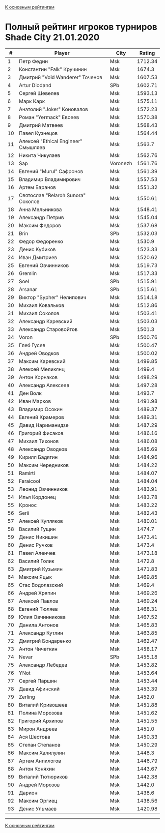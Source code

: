 [К основным рейтингам](https://pee-kay.github.io/russian-wu-rating)
# Полный рейтинг игроков турниров Shade City 21.01.2020 #

| # |Player                             |City      |Rating  |
|---|-----------------------------------|----------|--------|
|  1|Петр Федин                         |Msk       |1712.34 |
|  2|Константин "Falk" Кручинин         |Msk       |1674.3  |
|  3|Дмитрий "Void Wanderer" Точенов    |Msk       |1607.53 |
|  4|Artur Diodand                      |SPb       |1602.71 |
|  5|Сергей Шевелев                     |Msk       |1593.13 |
|  6|Марк Карк                          |Msk       |1575.11 |
|  7|Анатолий "Joker" Коновалов         |Msk       |1572.23 |
|  8|Роман "Yermack" Евсеев             |Msk       |1570.38 |
|  9|Дмитрий Матвеев                    |Msk       |1568.43 |
| 10|Павел Кузнецов                     |Msk       |1564.44 |
| 11|Алексей "Ethical Engineer" Смышляев|Msk       |1563.7  |
| 12|Никита Чикулаев                    |Msk       |1562.76 |
| 13|Sap                                |Voronezh  |1561.76 |
| 14|Евгений "Murul" Сафронов           |Msk       |1561.39 |
| 15|Владимир Владимирович              |Msk       |1557.53 |
| 16|Артем Баранов                      |Msk       |1551.32 |
| 17|Святослав "Relaroh Sunora" Соколов |Msk       |1550.61 |
| 18|Анна Мельникова                    |Msk       |1548.41 |
| 19|Александр Петрив                   |Msk       |1545.04 |
| 20|Максим Федоров                     |Msk       |1537.68 |
| 21|Brin                               |SPb       |1532.03 |
| 22|Федор Федоренко                    |Msk       |1530.9  |
| 23|Денис Кубиков                      |Msk       |1523.33 |
| 24|Иван Дмитриев                      |Msk       |1520.62 |
| 25|Евгений Овчинников                 |Msk       |1519.73 |
| 26|Gremlin                            |Msk       |1517.33 |
| 27|Soel                               |SPb       |1515.91 |
| 28|Arsanar                            |SPb       |1515.61 |
| 29|Виктор "Sypher" Нелипович          |Msk       |1514.18 |
| 30|Михаил Ковальков                   |Msk       |1512.86 |
| 31|Михаил Соколов                     |Msk       |1503.41 |
| 32|Александр Каревский                |Msk       |1503.03 |
| 33|Александр Старовойтов              |Msk       |1501.3  |
| 34|Voron                              |SPb       |1500.76 |
| 35|Глеб Гусев                         |Msk       |1500.47 |
| 36|Андрей Оводков                     |Msk       |1500.02 |
| 37|Максим Каревский                   |Msk       |1499.85 |
| 38|Алексей Меликянц                   |Msk       |1499.4  |
| 39|Антон Корнаков                     |Msk       |1498.29 |
| 40|Александр Алексеев                 |Msk       |1497.28 |
| 41|Ден Волк                           |Msk       |1493.7  |
| 42|Иван Марков                        |Msk       |1491.98 |
| 43|Владимир Осокин                    |Msk       |1489.37 |
| 44|Евгений Крамеров                   |Msk       |1489.31 |
| 45|Давид Нариманидзе                  |Msk       |1487.29 |
| 46|Григорий Фисаков                   |Msk       |1486.16 |
| 47|Михаил Тихонов                     |Msk       |1486.08 |
| 48|Александр Оводков                  |Msk       |1485.69 |
| 49|Кирилл Бадягин                     |Msk       |1484.96 |
| 50|Максим Чередников                  |Msk       |1484.22 |
| 51|Ramirti                            |Msk       |1484.07 |
| 52|Faraicool                          |Msk       |1484.04 |
| 53|Леонид Овчинников                  |Msk       |1483.91 |
| 54|Илья Кордонец                      |Msk       |1483.78 |
| 55|Кронос                             |Msk       |1483.22 |
| 56|Serii                              |Msk       |1482.43 |
| 57|Алексей Купляков                   |Msk       |1480.01 |
| 58|Василий Гущин                      |Msk       |1474.7  |
| 59|Денис Никишин                      |Msk       |1473.41 |
| 60|Денис Ручков                       |Msk       |1473.4  |
| 61|Павел Аленчев                      |Msk       |1473.18 |
| 62|Василий Голик                      |Msk       |1472.8  |
| 63|Дмитрий Кузьмин                    |Msk       |1471.83 |
| 64|Максим Яцык                        |Msk       |1469.85 |
| 65|Стас Водолазский                   |Msk       |1469.4  |
| 66|Андрей Хряпин                      |Msk       |1469.26 |
| 67|Алексей Павлов                     |Msk       |1469.24 |
| 68|Евгений Тюляев                     |Msk       |1468.31 |
| 69|Юлия Овчинникова                   |Msk       |1467.52 |
| 70|Данила Антонов                     |Msk       |1465.83 |
| 71|Александр Кутлин                   |Msk       |1463.85 |
| 72|Дмитрий Бондаренко                 |Msk       |1462.47 |
| 73|Антон Чичеткин                     |Msk       |1458.17 |
| 74|Nevar                              |SPb       |1455.18 |
| 75|Александр Лебедев                  |Msk       |1453.82 |
| 76|YNot                               |Msk       |1453.64 |
| 77|Сергей Паршин                      |Msk       |1453.44 |
| 78|Давид Афинский                     |Msk       |1453.39 |
| 79|Zerling                            |Msk       |1452.0  |
| 80|Виталий Кривошеев                  |Msk       |1451.88 |
| 81|Полина Морозова                    |Msk       |1451.62 |
| 82|Григорий Архипов                   |Msk       |1451.55 |
| 83|Мирон Андреев                      |Msk       |1451.0  |
| 84|Ася Шестова                        |Msk       |1450.33 |
| 85|Степан Степанов                    |Msk       |1450.29 |
| 86|Максим Халилулин                   |Msk       |1448.3  |
| 87|Артем Анпилогов                    |Msk       |1446.79 |
| 88|Антон Коняхин                      |Msk       |1443.67 |
| 89|Виталий Тютюриков                  |Msk       |1442.38 |
| 90|Андрей Морозов                     |Msk       |1442.0  |
| 91|Дарион                             |Msk       |1438.6  |
| 92|Максим Оргиец                      |Msk       |1438.56 |
| 93|Денис Ульмаев                      |Msk       |1420.98 |


---

[К основным рейтингам](https://pee-kay.github.io/russian-wu-rating)
